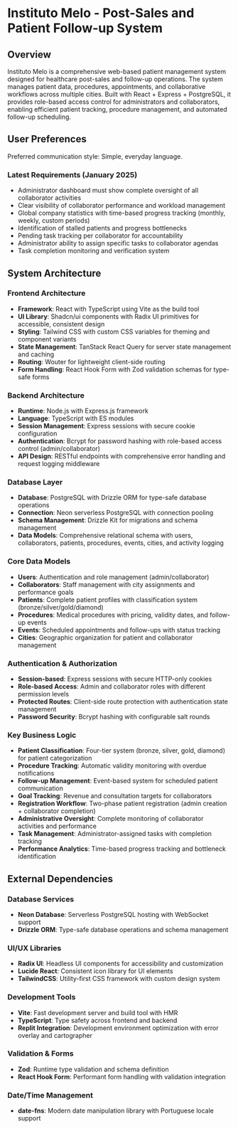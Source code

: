 # Instituto Melo - Post-Sales and Patient Follow-up System

## Overview

Instituto Melo is a comprehensive web-based patient management system designed for healthcare post-sales and follow-up operations. The system manages patient data, procedures, appointments, and collaborative workflows across multiple cities. Built with React + Express + PostgreSQL, it provides role-based access control for administrators and collaborators, enabling efficient patient tracking, procedure management, and automated follow-up scheduling.

## User Preferences

Preferred communication style: Simple, everyday language.

### Latest Requirements (January 2025)
- Administrator dashboard must show complete oversight of all collaborator activities
- Clear visibility of collaborator performance and workload management
- Global company statistics with time-based progress tracking (monthly, weekly, custom periods)
- Identification of stalled patients and progress bottlenecks
- Pending task tracking per collaborator for accountability
- Administrator ability to assign specific tasks to collaborator agendas
- Task completion monitoring and verification system

## System Architecture

### Frontend Architecture
- **Framework**: React with TypeScript using Vite as the build tool
- **UI Library**: Shadcn/ui components with Radix UI primitives for accessible, consistent design
- **Styling**: Tailwind CSS with custom CSS variables for theming and component variants
- **State Management**: TanStack React Query for server state management and caching
- **Routing**: Wouter for lightweight client-side routing
- **Form Handling**: React Hook Form with Zod validation schemas for type-safe forms

### Backend Architecture
- **Runtime**: Node.js with Express.js framework
- **Language**: TypeScript with ES modules
- **Session Management**: Express sessions with secure cookie configuration
- **Authentication**: Bcrypt for password hashing with role-based access control (admin/collaborator)
- **API Design**: RESTful endpoints with comprehensive error handling and request logging middleware

### Database Layer
- **Database**: PostgreSQL with Drizzle ORM for type-safe database operations
- **Connection**: Neon serverless PostgreSQL with connection pooling
- **Schema Management**: Drizzle Kit for migrations and schema management
- **Data Models**: Comprehensive relational schema with users, collaborators, patients, procedures, events, cities, and activity logging

### Core Data Models
- **Users**: Authentication and role management (admin/collaborator)
- **Collaborators**: Staff management with city assignments and performance goals
- **Patients**: Complete patient profiles with classification system (bronze/silver/gold/diamond)
- **Procedures**: Medical procedures with pricing, validity dates, and follow-up events
- **Events**: Scheduled appointments and follow-ups with status tracking
- **Cities**: Geographic organization for patient and collaborator management

### Authentication & Authorization
- **Session-based**: Express sessions with secure HTTP-only cookies
- **Role-based Access**: Admin and collaborator roles with different permission levels
- **Protected Routes**: Client-side route protection with authentication state management
- **Password Security**: Bcrypt hashing with configurable salt rounds

### Key Business Logic
- **Patient Classification**: Four-tier system (bronze, silver, gold, diamond) for patient categorization
- **Procedure Tracking**: Automatic validity monitoring with overdue notifications
- **Follow-up Management**: Event-based system for scheduled patient communication
- **Goal Tracking**: Revenue and consultation targets for collaborators
- **Registration Workflow**: Two-phase patient registration (admin creation + collaborator completion)
- **Administrative Oversight**: Complete monitoring of collaborator activities and performance
- **Task Management**: Administrator-assigned tasks with completion tracking
- **Performance Analytics**: Time-based progress tracking and bottleneck identification

## External Dependencies

### Database Services
- **Neon Database**: Serverless PostgreSQL hosting with WebSocket support
- **Drizzle ORM**: Type-safe database operations and schema management

### UI/UX Libraries
- **Radix UI**: Headless UI components for accessibility and customization
- **Lucide React**: Consistent icon library for UI elements
- **TailwindCSS**: Utility-first CSS framework with custom design system

### Development Tools
- **Vite**: Fast development server and build tool with HMR
- **TypeScript**: Type safety across frontend and backend
- **Replit Integration**: Development environment optimization with error overlay and cartographer

### Validation & Forms
- **Zod**: Runtime type validation and schema definition
- **React Hook Form**: Performant form handling with validation integration

### Date/Time Management
- **date-fns**: Modern date manipulation library with Portuguese locale support